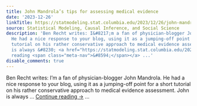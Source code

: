 ```yaml
---
title: John Mandrola’s tips for assessing medical evidence
date: '2023-12-26'
linkTitle: https://statmodeling.stat.columbia.edu/2023/12/26/john-mandrolas-tips-for-assessing-medical-evidence/
source: Statistical Modeling, Causal Inference, and Social Science
description: 'Ben Recht writes: I&#8217;m a fan of physician-blogger John Mandrola.
  He had a nice response to your blog, using it as a jumping-off point for a short
  tutorial on his rather conservative approach to medical evidence assessment. John
  is always &#8230; <a href="https://statmodeling.stat.columbia.edu/2023/12/26/john-mandrolas-tips-for-assessing-medical-evidence/">Continue
  reading <span class="meta-nav">&#8594;</span></a> ...'
disable_comments: true
---
```

Ben Recht writes: I&#8217;m a fan of physician-blogger John Mandrola. He had a nice response to your blog, using it as a jumping-off point for a short tutorial on his rather conservative approach to medical evidence assessment. John is always &#8230; <a href="https://statmodeling.stat.columbia.edu/2023/12/26/john-mandrolas-tips-for-assessing-medical-evidence/">Continue reading <span class="meta-nav">&#8594;</span></a> ...